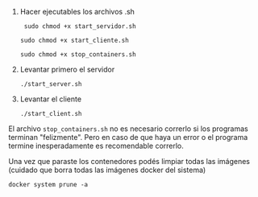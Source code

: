 1. Hacer ejecutables los archivos .sh
   ```Terminal
    sudo chmod +x start_servidor.sh
   ```
   ```Terminal
   sudo chmod +x start_cliente.sh
   ```
   ```Terminal
   sudo chmod +x stop_containers.sh
   ```
2. Levantar primero el servidor
   ```Terminal
   ./start_server.sh
   ```

3. Levantar el cliente
   ```Terminal
   ./start_client.sh
   ```

El archivo `stop_containers.sh` no es necesario correrlo si los programas terminan "felizmente". Pero en caso de que
haya un
error o el programa termine inesperadamente es recomendable correrlo.

Una vez que paraste los contenedores podés limpiar todas las imágenes (cuidado que borra todas las imágenes docker del
sistema)

```Terminal
docker system prune -a
```

